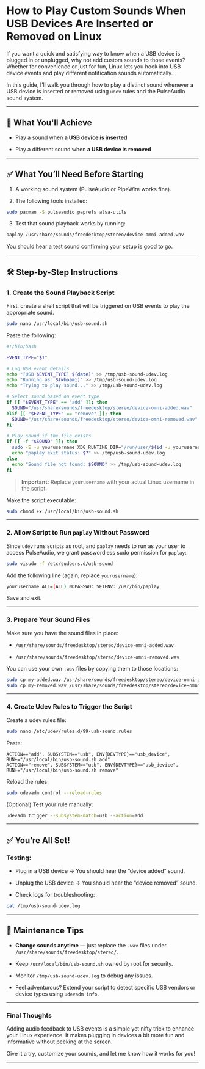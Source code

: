 
# How to Play Custom Sounds When USB Devices Are Inserted or Removed on Linux

If you want a quick and satisfying way to know when a USB device is plugged in or unplugged, why not add custom sounds to those events? Whether for convenience or just for fun, Linux lets you hook into USB device events and play different notification sounds automatically.

In this guide, I’ll walk you through how to play a distinct sound whenever a USB device is inserted or removed using `udev` rules and the PulseAudio sound system.

---

## 🔧 What You'll Achieve

- Play a sound when **a USB device is inserted**
    
- Play a different sound when **a USB device is removed**
    

---

## ✅ What You’ll Need Before Starting

1. A working sound system (PulseAudio or PipeWire works fine).
    
2. The following tools installed:
    

```bash
sudo pacman -S pulseaudio paprefs alsa-utils
```

3. Test that sound playback works by running:
    

```bash
paplay /usr/share/sounds/freedesktop/stereo/device-omni-added.wav
```

You should hear a test sound confirming your setup is good to go.

---

## 🛠️ Step-by-Step Instructions

### 1. Create the Sound Playback Script

First, create a shell script that will be triggered on USB events to play the appropriate sound.

```bash
sudo nano /usr/local/bin/usb-sound.sh
```

Paste the following:

```bash
#!/bin/bash

EVENT_TYPE="$1"

# Log USB event details
echo "[USB $EVENT_TYPE] $(date)" >> /tmp/usb-sound-udev.log
echo "Running as: $(whoami)" >> /tmp/usb-sound-udev.log
echo "Trying to play sound..." >> /tmp/usb-sound-udev.log

# Select sound based on event type
if [[ "$EVENT_TYPE" == "add" ]]; then
  SOUND="/usr/share/sounds/freedesktop/stereo/device-omni-added.wav"
elif [[ "$EVENT_TYPE" == "remove" ]]; then
  SOUND="/usr/share/sounds/freedesktop/stereo/device-omni-removed.wav"
fi

# Play sound if the file exists
if [[ -f "$SOUND" ]]; then
  sudo -E -u yourusername XDG_RUNTIME_DIR="/run/user/$(id -u yourusername)" DISPLAY=":0" paplay "$SOUND" >> /tmp/usb-sound-udev.log 2>&1
  echo "paplay exit status: $?" >> /tmp/usb-sound-udev.log
else
  echo "Sound file not found: $SOUND" >> /tmp/usb-sound-udev.log
fi
```

> **Important:** Replace `yourusername` with your actual Linux username in the script.

Make the script executable:

```bash
sudo chmod +x /usr/local/bin/usb-sound.sh
```

---

### 2. Allow Script to Run `paplay` Without Password

Since `udev` runs scripts as root, and `paplay` needs to run as your user to access PulseAudio, we grant passwordless sudo permission for `paplay`:

```bash
sudo visudo -f /etc/sudoers.d/usb-sound
```

Add the following line (again, replace `yourusername`):

```bash
yourusername ALL=(ALL) NOPASSWD: SETENV: /usr/bin/paplay
```

Save and exit.

---

### 3. Prepare Your Sound Files

Make sure you have the sound files in place:

- `/usr/share/sounds/freedesktop/stereo/device-omni-added.wav`
    
- `/usr/share/sounds/freedesktop/stereo/device-omni-removed.wav`
    

You can use your own `.wav` files by copying them to those locations:

```bash
sudo cp my-added.wav /usr/share/sounds/freedesktop/stereo/device-omni-added.wav
sudo cp my-removed.wav /usr/share/sounds/freedesktop/stereo/device-omni-removed.wav
```

---

### 4. Create Udev Rules to Trigger the Script

Create a udev rules file:

```bash
sudo nano /etc/udev/rules.d/99-usb-sound.rules
```

Paste:

```udev
ACTION=="add", SUBSYSTEM=="usb", ENV{DEVTYPE}=="usb_device", RUN+="/usr/local/bin/usb-sound.sh add"
ACTION=="remove", SUBSYSTEM=="usb", ENV{DEVTYPE}=="usb_device", RUN+="/usr/local/bin/usb-sound.sh remove"
```

Reload the rules:

```bash
sudo udevadm control --reload-rules
```

(Optional) Test your rule manually:

```bash
udevadm trigger --subsystem-match=usb --action=add
```

---

## ✅ You’re All Set!

### Testing:

- Plug in a USB device → You should hear the “device added” sound.
    
- Unplug the USB device → You should hear the “device removed” sound.
    
- Check logs for troubleshooting:
    

```bash
cat /tmp/usb-sound-udev.log
```

---

## 🧼 Maintenance Tips

- **Change sounds anytime** — just replace the `.wav` files under `/usr/share/sounds/freedesktop/stereo/`.
    
- Keep `/usr/local/bin/usb-sound.sh` owned by root for security.
    
- Monitor `/tmp/usb-sound-udev.log` to debug any issues.
    
- Feel adventurous? Extend your script to detect specific USB vendors or device types using `udevadm info`.
    

---

### Final Thoughts

Adding audio feedback to USB events is a simple yet nifty trick to enhance your Linux experience. It makes plugging in devices a bit more fun and informative without peeking at the screen.

Give it a try, customize your sounds, and let me know how it works for you!

---
